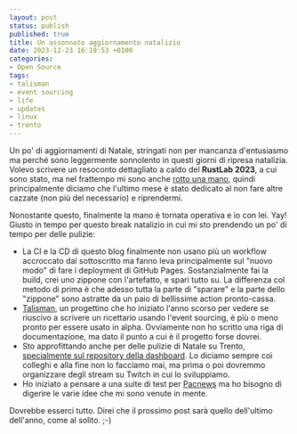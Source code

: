 ```yaml
---
layout: post
status: publish
published: true
title: Un assonnato aggiornamento natalizio
date: 2023-12-23 16:19:53 +0100
categories: 
- Open Source
tags: 
- talisman
- event sourcing
- life
- updates
- linux
- trento
---
```


Un po' di aggiornamenti di Natale, stringati non per mancanza d'entusiasmo ma perché sono leggermente sonnolento in questi giorni di ripresa natalizia. Volevo scrivere un resoconto dettagliato a caldo del **RustLab 2023**, a cui sono stato, ma nel frattempo mi sono anche [rotto una mano](https://fosstodon.org/@dottorblaster/111385196728249951), quindi principalmente diciamo che l'ultimo mese è stato dedicato al non fare altre cazzate (non più del necessario) e riprendermi.

Nonostante questo, finalmente la mano è tornata operativa e io con lei. Yay! Giusto in tempo per questo break natalizio in cui mi sto prendendo un po' di tempo per delle pulizie:

- La CI e la CD di questo blog finalmente non usano più un workflow accroccato dal sottoscritto ma fanno leva principalmente sul "nuovo modo" di fare i deployment di GitHub Pages. Sostanzialmente fai la build, crei uno zippone con l'artefatto, e spari tutto su. La differenza col metodo di prima è che adesso tutta la parte di "sparare" e la parte dello "zippone" sono astratte da un paio di bellissime action pronto-cassa.
- [Talisman](https://github.com/dottorblaster/talisman), un progettino che ho iniziato l'anno scorso per vedere se riuscivo a scrivere un ricettario usando l'event sourcing, è più o meno pronto per essere usato in alpha. Ovviamente non ho scritto una riga di documentazione, ma dato il punto a cui è il progetto forse dovrei.
- Sto approfittando anche per delle pulizie di Natale su Trento, [specialmente sul repository della dashboard](https://github.com/trento-project/web/pulls?q=is%3Apr+is%3Aclosed+author%3Adottorblaster). Lo diciamo sempre coi colleghi e alla fine non lo facciamo mai, ma prima o poi dovremmo organizzare degli stream su Twitch in cui lo sviluppiamo.
- Ho iniziato a pensare a una suite di test per [Pacnews](https://github.com/dottorblaster/pacnews) ma ho bisogno di digerire le varie idee che mi sono venute in mente.

Dovrebbe esserci tutto. Direi che il prossimo post sarà quello dell'ultimo dell'anno, come al solito. ;-)
